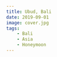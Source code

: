 ```yaml
---
title: Ubud, Bali
date: 2019-09-01
image: cover.jpg
tags:
    - Bali
    - Asia
    - Honeymoon
---
```

